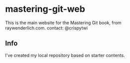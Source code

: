 # mastering-git-web
This is the main website for the Mastering Git book, from
raywenderlich.com.
contact: @crispytwi

## Info
I've created my local repository based on starter contents.